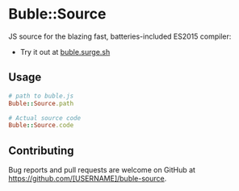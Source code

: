 # Buble::Source

JS source for the blazing fast, batteries-included ES2015 compiler:

* Try it out at [buble.surge.sh](https://buble.surge.sh)

## Usage

```ruby
# path to buble.js
Buble::Source.path

# Actual source code
Buble::Source.code
```

## Contributing

Bug reports and pull requests are welcome on GitHub at https://github.com/[USERNAME]/buble-source.
